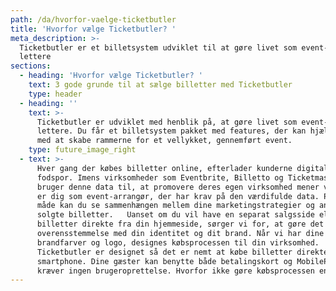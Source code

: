 ```yaml
---
path: /da/hvorfor-vaelge-ticketbutler
title: 'Hvorfor vælge Ticketbutler? '
meta_description: >-
  Ticketbutler er et billetsystem udviklet til at gøre livet som event-arrangør
  lettere
sections:
  - heading: 'Hvorfor vælge Ticketbutler? '
    text: 3 gode grunde til at sælge billetter med Ticketbutler
    type: header
  - heading: ''
    text: >-
      Ticketbutler er udviklet med henblik på, at gøre livet som event-arrangør
      lettere. Du får et billetsystem pakket med features, der kan hjælpe dig
      med at skabe rammerne for et vellykket, gennemført event.
    type: future_image_right
  - text: >-
      Hver gang der købes billetter online, efterlader kunderne digitale
      fodspor. Imens virksomheder som Eventbrite, Billetto og Ticketmaster
      bruger denne data til, at promovere deres egen virksomhed mener vi, at det
      er dig som event-arrangør, der har krav på den værdifulde data. På den
      måde kan du se sammenhængen mellem dine marketingstrategier og antallet af
      solgte billetter.   Uanset om du vil have en separat salgsside eller sælge
      billetter direkte fra din hjemmeside, sørger vi for, at gøre det i
      overensstemmelse med din identitet og dit brand. Når vi har dine
      brandfarver og logo, designes købsprocessen til din virksomhed.  
      Ticketbutler er designet så det er nemt at købe billetter direkte fra en
      smartphone. Dine gæster kan benytte både betalingskort og MobilePay, og vi
      kræver ingen brugeroprettelse. Hvorfor ikke gøre købsprocessen enkelt?
---
```


